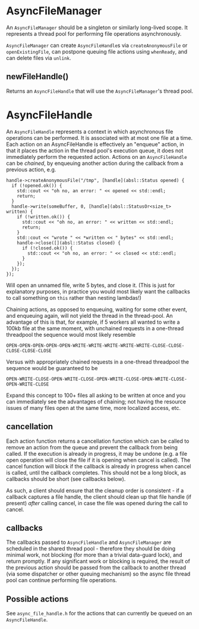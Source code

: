 # AsyncFileManager

An `AsyncFileManager` should be a singleton or similarly long-lived scope. It represents a
thread pool for performing file operations asynchronously.

`AsyncFileManager` can create `AsyncFileHandle`s via `createAnonymousFile` or `openExistingFile`,
can postpone queuing file actions using `whenReady`, and can delete files via `unlink`.

## newFileHandle()

Returns an `AsyncFileHandle` that will use the `AsyncFileManager`'s thread pool.

# AsyncFileHandle

An `AsyncFileHandle` represents a context in which asynchronous file operations can be performed. It is associated with at most one file at a time.
Each action on an AsyncFileHandle is effectively an "enqueue" action, in that it places the action in the thread pool's execution queue, it does not immediately perform the requested action. Actions on an `AsyncFileHandle` can be *chained*, by enqueuing another action during the callback from a previous action, e.g.

```
handle->createAnonymousFile("/tmp", [handle](absl::Status opened) {
  if (!opened.ok()) {
    std::cout << "oh no, an error: " << opened << std::endl;
    return;
  }
  handle->write(someBuffer, 0, [handle](absl::StatusOr<size_t> written) {
    if (!written.ok()) {
      std::cout << "oh no, an error: " << written << std::endl;
      return;
    }
    std::cout << "wrote " << *written << " bytes" << std::endl;
    handle->close([](absl::Status closed) {
      if (!closed.ok()) {
        std::cout << "oh no, an error: " << closed << std::endl;
      }
    });
  });
});
```

Will open an unnamed file, write 5 bytes, and close it. (This is just for explanatory purposes, in practice you would most likely want the callbacks to call something on `this` rather than nesting lambdas!)

Chaining actions, as opposed to enqueuing, waiting for some other event, and enqueuing again, will not yield the thread in the thread-pool. An advantage of this is that, for example, if 5 workers all wanted to write a 100kb file at the same moment, with unchained requests in a one-thread threadpool the sequence would most likely resemble

```
OPEN-OPEN-OPEN-OPEN-OPEN-WRITE-WRITE-WRITE-WRITE-WRITE-CLOSE-CLOSE-CLOSE-CLOSE-CLOSE
```

Versus with appropriately chained requests in a one-thread threadpool the sequence would be guaranteed to be

```
OPEN-WRITE-CLOSE-OPEN-WRITE-CLOSE-OPEN-WRITE-CLOSE-OPEN-WRITE-CLOSE-OPEN-WRITE-CLOSE
```

Expand this concept to 100+ files all asking to be written at once and you can immediately see the advantages of chaining; not having the resource issues of many files open at the same time, more localized access, etc.

## cancellation

Each action function returns a cancellation function which can be called to remove an action from the queue and prevent the callback from being called. If the execution is already in progress, it may be undone (e.g. a file open operation will close the file if it is opening when cancel is called). The cancel function will block if the callback is already in progress when cancel is called, until the callback completes. This should not be a long block, as callbacks should be short (see callbacks below).

As such, a client should ensure that the cleanup order is consistent - if a callback captures a file handle, the client should clean up that file handle (if present) *after* calling cancel, in case the file was opened during the call to cancel.

## callbacks

The callbacks passed to `AsyncFileHandle` and `AsyncFileManager` are scheduled in the shared thread pool - therefore they should be doing minimal work, not blocking (for more than a trivial data-guard lock), and return promptly. If any significant work or blocking is required, the result of the previous action should be passed from the callback to another thread (via some dispatcher or other queuing mechanism) so the async file thread pool can continue performing file operations.

## Possible actions

See `async_file_handle.h` for the actions that can currently be queued on an `AsyncFileHandle`.

